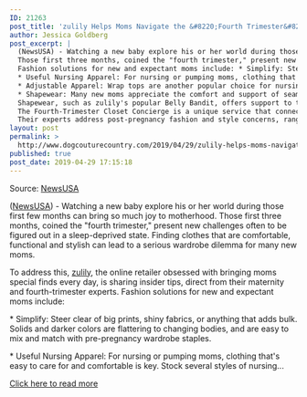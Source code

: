 ```yaml
---
ID: 21263
post_title: 'zulily Helps Moms Navigate the &#8220;Fourth Trimester&#8221; in Style'
author: Jessica Goldberg
post_excerpt: |
  (NewsUSA) - Watching a new baby explore his or her world during those first few months can bring so much joy to motherhood.
  Those first three months, coined the "fourth trimester," present new challenges often to be figured out in a sleep-deprived state.
  Fashion solutions for new and expectant moms include: * Simplify: Steer clear of big prints, shiny fabrics, or anything that adds bulk.
  * Useful Nursing Apparel: For nursing or pumping moms, clothing that's easy to care for and comfortable is key.
  * Adjustable Apparel: Wrap tops are another popular choice for nursing moms.
  * Shapewear: Many new moms appreciate the comfort and support of seamless tops and compression leggings for their changing figures.
  Shapewear, such as zulily's popular Belly Bandit, offers support to the belly, waist, and hips. "Our maternity team saw the need to provide a special service to new moms who can be overwhelmed and strapped for time," explains Robin Otto, zulily maternity expert and merchandising manager.
  The Fourth-Trimester Closet Concierge is a unique service that connects moms directly with zulily's maternity style experts via the company's Facebook Messenger chat.
  Their experts address post-pregnancy fashion and style concerns, ranging from what to wear for special occasions, to the most flattering silhouettes for any woman's body type.
layout: post
permalink: >
  http://www.dogcouturecountry.com/2019/04/29/zulily-helps-moms-navigate-the-fourth-trimester-in-style-4/
published: true
post_date: 2019-04-29 17:15:18
---
```

<p class="article-info-author-source"> <span>Source: <a href="http://www.newsusa.com/articles/article/zulily-helps-moms-navigate-the-fourth-trimester-in-style.aspx" target="_blank">NewsUSA</a></span> </p> <p>(<a href="http://www.newsusa.com">NewsUSA</a>) - Watching a new baby explore his or her world during those first few months can bring so much joy to motherhood. Those first three months, coined the "fourth trimester," present new challenges often to be figured out in a sleep-deprived state. Finding clothes that are comfortable, functional and stylish can lead to a serious wardrobe dilemma for many new moms.</p>
<p>To address this, <a href="https://www.zulily.com/?tid=pr_release_4Trimester2017MATRelease">zulily</a>, the online retailer obsessed with bringing moms special finds every day, is sharing insider tips, direct from their maternity and fourth-trimester experts. Fashion solutions for new and expectant moms include:</p>
<p>* Simplify: Steer clear of big prints, shiny fabrics, or anything that adds bulk. Solids and darker colors are flattering to changing bodies, and are easy to mix and match with pre-pregnancy wardrobe staples.</p>
<p>* Useful Nursing Apparel: For nursing or pumping moms, clothing that's easy to care for and comfortable is key. Stock several styles of nursing...</p> <p class="article-info-more"> <a href="http://www.newsusa.com/articles/article/zulily-helps-moms-navigate-the-fourth-trimester-in-style.aspx" target="_blank">Click here to read more</a> </p>